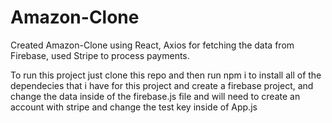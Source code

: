 # Amazon-Clone

Created Amazon-Clone using React, Axios for fetching the data from Firebase, used Stripe to process payments.

To run this project just clone this repo and then run npm i to install all of the dependecies that i have for this project and create a firebase project, and change the data inside of the firebase.js file and will need to create an account with stripe and change the test key inside of App.js
